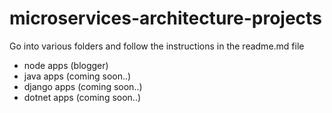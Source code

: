 # microservices-architecture-projects

Go into various folders and follow the instructions in the readme.md file

- node apps (blogger) <br>
- java apps (coming soon..) <br>
- django apps (coming soon..) <br>
- dotnet apps (coming soon..)
